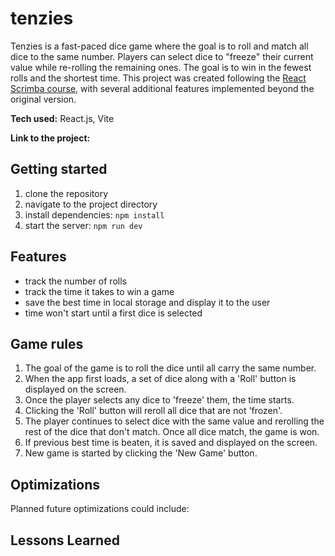 # tenzies
Tenzies is a fast-paced dice game where the goal is to roll and match all dice to the same number. Players can select dice to "freeze" their current value while re-rolling the remaining ones. The goal is to win in the fewest rolls and the shortest time. This project was created following the [React Scrimba course](https://v2.scrimba.com/learn-react-c0e), with several additional features implemented beyond the original version.

**Tech used:** React.js, Vite

**Link to the project:** 

## Getting started
1. clone the repository
2. navigate to the project directory
3. install dependencies: `npm install`
4. start the server: `npm run dev`

## Features
* track the number of rolls
* track the time it takes to win a game
* save the best time in local storage and display it to the user
* time won't start until a first dice is selected

## Game rules
1. The goal of the game is to roll the dice until all carry the same number.
2. When the app first loads, a set of dice along with a 'Roll' button is displayed on the screen.
3. Once the player selects any dice to 'freeze' them, the time starts.
4. Clicking the 'Roll' button will reroll all dice that are not 'frozen'.
5. The player continues to select dice with the same value and rerolling the rest of the dice that don't match. Once all dice match, the game is won.
6. If previous best time is beaten, it is saved and displayed on the screen.
7. New game is started by clicking the 'New Game' button.

## Optimizations
Planned future optimizations could include:

## Lessons Learned
